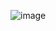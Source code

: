 ![image](https://user-images.githubusercontent.com/88470110/195993913-51a18588-39d7-4d9a-82f3-9f8c34e5fd48.png)

